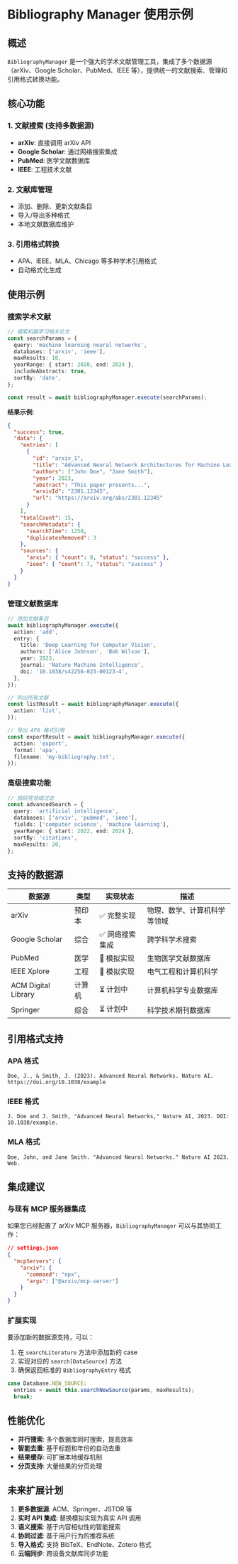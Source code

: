 # Bibliography Manager 使用示例

## 概述

`BibliographyManager` 是一个强大的学术文献管理工具，集成了多个数据源（arXiv、Google Scholar、PubMed、IEEE 等），提供统一的文献搜索、管理和引用格式转换功能。

## 核心功能

### 1. 文献搜索 (支持多数据源)

- **arXiv**: 直接调用 arXiv API
- **Google Scholar**: 通过网络搜索集成
- **PubMed**: 医学文献数据库
- **IEEE**: 工程技术文献

### 2. 文献库管理

- 添加、删除、更新文献条目
- 导入/导出多种格式
- 本地文献数据库维护

### 3. 引用格式转换

- APA、IEEE、MLA、Chicago 等多种学术引用格式
- 自动格式化生成

## 使用示例

### 搜索学术文献

```typescript
// 搜索机器学习相关论文
const searchParams = {
  query: 'machine learning neural networks',
  databases: ['arxiv', 'ieee'],
  maxResults: 10,
  yearRange: { start: 2020, end: 2024 },
  includeAbstracts: true,
  sortBy: 'date',
};

const result = await bibliographyManager.execute(searchParams);
```

**结果示例**:

```json
{
  "success": true,
  "data": {
    "entries": [
      {
        "id": "arxiv_1",
        "title": "Advanced Neural Network Architectures for Machine Learning",
        "authors": ["John Doe", "Jane Smith"],
        "year": 2023,
        "abstract": "This paper presents...",
        "arxivId": "2301.12345",
        "url": "https://arxiv.org/abs/2301.12345"
      }
    ],
    "totalCount": 15,
    "searchMetadata": {
      "searchTime": 1250,
      "duplicatesRemoved": 3
    },
    "sources": {
      "arxiv": { "count": 8, "status": "success" },
      "ieee": { "count": 7, "status": "success" }
    }
  }
}
```

### 管理文献数据库

```typescript
// 添加文献条目
await bibliographyManager.execute({
  action: 'add',
  entry: {
    title: 'Deep Learning for Computer Vision',
    authors: ['Alice Johnson', 'Bob Wilson'],
    year: 2023,
    journal: 'Nature Machine Intelligence',
    doi: '10.1038/s42256-023-00123-4',
  },
});

// 列出所有文献
const listResult = await bibliographyManager.execute({
  action: 'list',
});

// 导出 APA 格式引用
const exportResult = await bibliographyManager.execute({
  action: 'export',
  format: 'apa',
  filename: 'my-bibliography.txt',
});
```

### 高级搜索功能

```typescript
// 按研究领域过滤
const advancedSearch = {
  query: 'artificial intelligence',
  databases: ['arxiv', 'pubmed', 'ieee'],
  fields: ['computer science', 'machine learning'],
  yearRange: { start: 2022, end: 2024 },
  sortBy: 'citations',
  maxResults: 20,
};
```

## 支持的数据源

| 数据源              | 类型   | 实现状态        | 描述                         |
| ------------------- | ------ | --------------- | ---------------------------- |
| arXiv               | 预印本 | ✅ 完整实现     | 物理、数学、计算机科学等领域 |
| Google Scholar      | 综合   | ✅ 网络搜索集成 | 跨学科学术搜索               |
| PubMed              | 医学   | 🔄 模拟实现     | 生物医学文献数据库           |
| IEEE Xplore         | 工程   | 🔄 模拟实现     | 电气工程和计算机科学         |
| ACM Digital Library | 计算机 | ⏳ 计划中       | 计算机科学专业数据库         |
| Springer            | 综合   | ⏳ 计划中       | 科学技术期刊数据库           |

## 引用格式支持

### APA 格式

```
Doe, J., & Smith, J. (2023). Advanced Neural Networks. Nature AI. https://doi.org/10.1038/example
```

### IEEE 格式

```
J. Doe and J. Smith, "Advanced Neural Networks," Nature AI, 2023. DOI: 10.1038/example.
```

### MLA 格式

```
Doe, John, and Jane Smith. "Advanced Neural Networks." Nature AI 2023. Web.
```

## 集成建议

### 与现有 MCP 服务器集成

如果您已经配置了 arXiv MCP 服务器，`BibliographyManager` 可以与其协同工作：

```json
// settings.json
{
  "mcpServers": {
    "arxiv": {
      "command": "npx",
      "args": ["@arxiv/mcp-server"]
    }
  }
}
```

### 扩展实现

要添加新的数据源支持，可以：

1. 在 `searchLiterature` 方法中添加新的 case
2. 实现对应的 `search[DataSource]` 方法
3. 确保返回标准的 `BibliographyEntry` 格式

```typescript
case Database.NEW_SOURCE:
  entries = await this.searchNewSource(params, maxResults);
  break;
```

## 性能优化

- **并行搜索**: 多个数据库同时搜索，提高效率
- **智能去重**: 基于标题和年份的自动去重
- **结果缓存**: 可扩展本地缓存机制
- **分页支持**: 大量结果的分页处理

## 未来扩展计划

1. **更多数据源**: ACM、Springer、JSTOR 等
2. **实时 API 集成**: 替换模拟实现为真实 API 调用
3. **语义搜索**: 基于内容相似性的智能搜索
4. **协同过滤**: 基于用户行为的推荐系统
5. **导入格式**: 支持 BibTeX、EndNote、Zotero 格式
6. **云端同步**: 跨设备文献库同步功能
